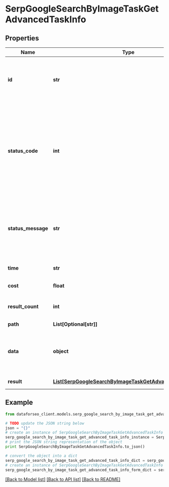 # SerpGoogleSearchByImageTaskGetAdvancedTaskInfo


## Properties

Name | Type | Description | Notes
------------ | ------------- | ------------- | -------------
**id** | **str** | task identifier unique task identifier in our system in the UUID format | [optional] 
**status_code** | **int** | status code of the task generated by DataForSEO, can be within the following range: 10000-60000 you can find the full list of the response codes here | [optional] 
**status_message** | **str** | informational message of the task you can find the full list of general informational messages here | [optional] 
**time** | **str** | execution time, seconds | [optional] 
**cost** | **float** | total tasks cost, USD | [optional] 
**result_count** | **int** | number of elements in the result array | [optional] 
**path** | **List[Optional[str]]** | URL path | [optional] 
**data** | **object** | contains the same parameters that you specified in the POST request | [optional] 
**result** | [**List[SerpGoogleSearchByImageTaskGetAdvancedResultInfo]**](SerpGoogleSearchByImageTaskGetAdvancedResultInfo.md) | array of results | [optional] 

## Example

```python
from dataforseo_client.models.serp_google_search_by_image_task_get_advanced_task_info import SerpGoogleSearchByImageTaskGetAdvancedTaskInfo

# TODO update the JSON string below
json = "{}"
# create an instance of SerpGoogleSearchByImageTaskGetAdvancedTaskInfo from a JSON string
serp_google_search_by_image_task_get_advanced_task_info_instance = SerpGoogleSearchByImageTaskGetAdvancedTaskInfo.from_json(json)
# print the JSON string representation of the object
print SerpGoogleSearchByImageTaskGetAdvancedTaskInfo.to_json()

# convert the object into a dict
serp_google_search_by_image_task_get_advanced_task_info_dict = serp_google_search_by_image_task_get_advanced_task_info_instance.to_dict()
# create an instance of SerpGoogleSearchByImageTaskGetAdvancedTaskInfo from a dict
serp_google_search_by_image_task_get_advanced_task_info_form_dict = serp_google_search_by_image_task_get_advanced_task_info.from_dict(serp_google_search_by_image_task_get_advanced_task_info_dict)
```
[[Back to Model list]](../README.md#documentation-for-models) [[Back to API list]](../README.md#documentation-for-api-endpoints) [[Back to README]](../README.md)


